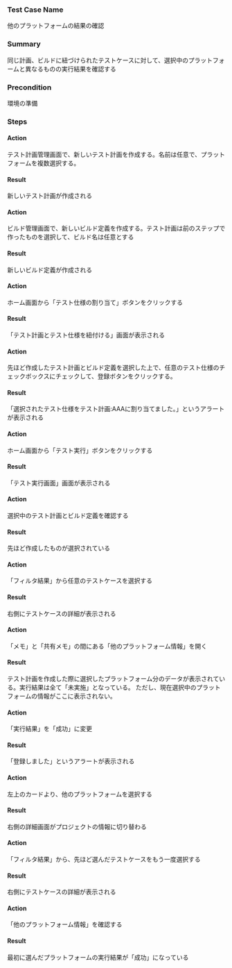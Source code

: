 ### Test Case Name
他のプラットフォームの結果の確認

### Summary
同じ計画、ビルドに紐づけられたテストケースに対して、選択中のプラットフォームと異なるものの実行結果を確認する

### Precondition
環境の準備

### Steps

#### Action
テスト計画管理画面で、新しいテスト計画を作成する。名前は任意で、プラットフォームを複数選択する。

#### Result
新しいテスト計画が作成される

#### Action
ビルド管理画面で、新しいビルド定義を作成する。テスト計画は前のステップで作ったものを選択して、ビルド名は任意とする

#### Result
新しいビルド定義が作成される

#### Action
ホーム画面から「テスト仕様の割り当て」ボタンをクリックする

#### Result
「テスト計画とテスト仕様を紐付ける」画面が表示される

#### Action
先ほど作成したテスト計画とビルド定義を選択した上で、任意のテスト仕様のチェックボックスにチェックして、登録ボタンをクリックする。

#### Result
「選択されたテスト仕様をテスト計画:AAAに割り当てました。」というアラートが表示される

#### Action
ホーム画面から「テスト実行」ボタンをクリックする

#### Result
「テスト実行画面」画面が表示される

#### Action
選択中のテスト計画とビルド定義を確認する

#### Result
先ほど作成したものが選択されている

#### Action
「フィルタ結果」から任意のテストケースを選択する

#### Result
右側にテストケースの詳細が表示される

#### Action
「メモ」と「共有メモ」の間にある「他のプラットフォーム情報」を開く

#### Result
テスト計画を作成した際に選択したプラットフォーム分のデータが表示されている。実行結果は全て「未実施」となっている。
ただし、現在選択中のプラットフォームの情報がここに表示されない。

#### Action
「実行結果」を「成功」に変更

#### Result
「登録しました」というアラートが表示される

#### Action
左上のカードより、他のプラットフォームを選択する

#### Result
右側の詳細画面がプロジェクトの情報に切り替わる

#### Action
「フィルタ結果」から、先ほど選んだテストケースをもう一度選択する

#### Result
右側にテストケースの詳細が表示される

#### Action
「他のプラットフォーム情報」を確認する

#### Result
最初に選んだプラットフォームの実行結果が「成功」になっている
